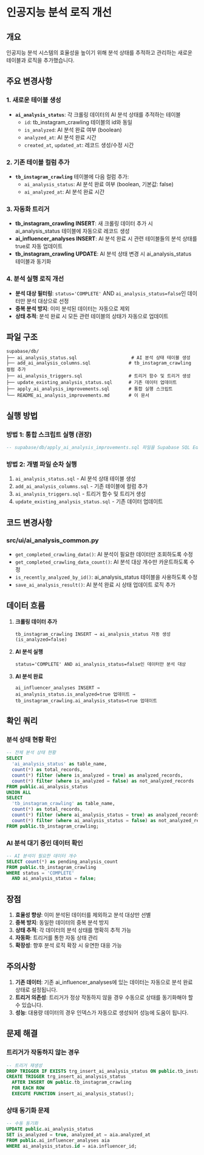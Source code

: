 # 인공지능 분석 로직 개선

## 개요
인공지능 분석 시스템의 효율성을 높이기 위해 분석 상태를 추적하고 관리하는 새로운 테이블과 로직을 추가했습니다.

## 주요 변경사항

### 1. 새로운 테이블 생성
- **`ai_analysis_status`**: 각 크롤링 데이터의 AI 분석 상태를 추적하는 테이블
  - `id`: tb_instagram_crawling 테이블의 id와 동일
  - `is_analyzed`: AI 분석 완료 여부 (boolean)
  - `analyzed_at`: AI 분석 완료 시간
  - `created_at`, `updated_at`: 레코드 생성/수정 시간

### 2. 기존 테이블 컬럼 추가
- **`tb_instagram_crawling`** 테이블에 다음 컬럼 추가:
  - `ai_analysis_status`: AI 분석 완료 여부 (boolean, 기본값: false)
  - `ai_analyzed_at`: AI 분석 완료 시간

### 3. 자동화 트리거
- **tb_instagram_crawling INSERT**: 새 크롤링 데이터 추가 시 ai_analysis_status 테이블에 자동으로 레코드 생성
- **ai_influencer_analyses INSERT**: AI 분석 완료 시 관련 테이블들의 분석 상태를 true로 자동 업데이트
- **tb_instagram_crawling UPDATE**: AI 분석 상태 변경 시 ai_analysis_status 테이블과 동기화

### 4. 분석 실행 로직 개선
- **분석 대상 필터링**: `status='COMPLETE'` AND `ai_analysis_status=false`인 데이터만 분석 대상으로 선정
- **중복 분석 방지**: 이미 분석된 데이터는 자동으로 제외
- **상태 추적**: 분석 완료 시 모든 관련 테이블의 상태가 자동으로 업데이트

## 파일 구조

```
supabase/db/
├── ai_analysis_status.sql                    # AI 분석 상태 테이블 생성
├── add_ai_analysis_columns.sql              # tb_instagram_crawling 컬럼 추가
├── ai_analysis_triggers.sql                 # 트리거 함수 및 트리거 생성
├── update_existing_analysis_status.sql      # 기존 데이터 업데이트
├── apply_ai_analysis_improvements.sql       # 통합 실행 스크립트
└── README_ai_analysis_improvements.md       # 이 문서
```

## 실행 방법

### 방법 1: 통합 스크립트 실행 (권장)
```sql
-- supabase/db/apply_ai_analysis_improvements.sql 파일을 Supabase SQL Editor에서 실행
```

### 방법 2: 개별 파일 순차 실행
1. `ai_analysis_status.sql` - AI 분석 상태 테이블 생성
2. `add_ai_analysis_columns.sql` - 기존 테이블에 컬럼 추가
3. `ai_analysis_triggers.sql` - 트리거 함수 및 트리거 생성
4. `update_existing_analysis_status.sql` - 기존 데이터 업데이트

## 코드 변경사항

### src/ui/ai_analysis_common.py
- `get_completed_crawling_data()`: AI 분석이 필요한 데이터만 조회하도록 수정
- `get_completed_crawling_data_count()`: AI 분석 대상 개수만 카운트하도록 수정
- `is_recently_analyzed_by_id()`: ai_analysis_status 테이블을 사용하도록 수정
- `save_ai_analysis_result()`: AI 분석 완료 시 상태 업데이트 로직 추가

## 데이터 흐름

1. **크롤링 데이터 추가**
   ```
   tb_instagram_crawling INSERT → ai_analysis_status 자동 생성 (is_analyzed=false)
   ```

2. **AI 분석 실행**
   ```
   status='COMPLETE' AND ai_analysis_status=false인 데이터만 분석 대상
   ```

3. **AI 분석 완료**
   ```
   ai_influencer_analyses INSERT → 
   ai_analysis_status.is_analyzed=true 업데이트 →
   tb_instagram_crawling.ai_analysis_status=true 업데이트
   ```

## 확인 쿼리

### 분석 상태 현황 확인
```sql
-- 전체 분석 상태 현황
SELECT 
  'ai_analysis_status' as table_name,
  count(*) as total_records,
  count(*) filter (where is_analyzed = true) as analyzed_records,
  count(*) filter (where is_analyzed = false) as not_analyzed_records
FROM public.ai_analysis_status
UNION ALL
SELECT 
  'tb_instagram_crawling' as table_name,
  count(*) as total_records,
  count(*) filter (where ai_analysis_status = true) as analyzed_records,
  count(*) filter (where ai_analysis_status = false) as not_analyzed_records
FROM public.tb_instagram_crawling;
```

### AI 분석 대기 중인 데이터 확인
```sql
-- AI 분석이 필요한 데이터 개수
SELECT count(*) as pending_analysis_count
FROM public.tb_instagram_crawling 
WHERE status = 'COMPLETE' 
  AND ai_analysis_status = false;
```

## 장점

1. **효율성 향상**: 이미 분석된 데이터를 제외하고 분석 대상만 선별
2. **중복 방지**: 동일한 데이터의 중복 분석 방지
3. **상태 추적**: 각 데이터의 분석 상태를 명확히 추적 가능
4. **자동화**: 트리거를 통한 자동 상태 관리
5. **확장성**: 향후 분석 로직 확장 시 유연한 대응 가능

## 주의사항

1. **기존 데이터**: 기존 ai_influencer_analyses에 있는 데이터는 자동으로 분석 완료 상태로 설정됩니다.
2. **트리거 의존성**: 트리거가 정상 작동하지 않을 경우 수동으로 상태를 동기화해야 할 수 있습니다.
3. **성능**: 대용량 데이터의 경우 인덱스가 자동으로 생성되어 성능에 도움이 됩니다.

## 문제 해결

### 트리거가 작동하지 않는 경우
```sql
-- 트리거 재생성
DROP TRIGGER IF EXISTS trg_insert_ai_analysis_status ON public.tb_instagram_crawling;
CREATE TRIGGER trg_insert_ai_analysis_status
  AFTER INSERT ON public.tb_instagram_crawling
  FOR EACH ROW
  EXECUTE FUNCTION insert_ai_analysis_status();
```

### 상태 동기화 문제
```sql
-- 수동 동기화
UPDATE public.ai_analysis_status 
SET is_analyzed = true, analyzed_at = aia.analyzed_at
FROM public.ai_influencer_analyses aia
WHERE ai_analysis_status.id = aia.influencer_id;
```
